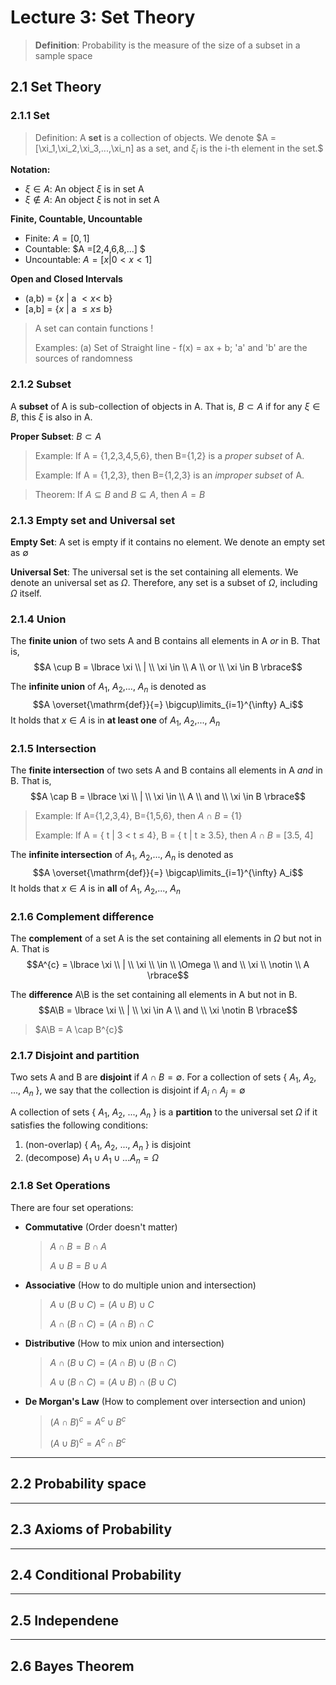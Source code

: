 # Lecture 3: Set Theory

>**Definition**: Probability is the measure of the size of a subset in a sample space

## 2.1 Set Theory
### 2.1.1 Set
> Definition: A **set** is a collection of objects. We denote $A = [\xi_1,\xi_2,\xi_3,...,\xi_n\] as a set, and $\xi_{i}$ is the i-th element in the set.$

**Notation:**
 * $\xi \in A:$ An object $\xi$ is in set A
 * $\xi \not\in A:$ An object $\xi$ is not in set A

**Finite, Countable, Uncountable**
 *  Finite: $A = [0, 1]$
 *  Countable: $A =[2,4,6,8,...] $
 *  Uncountable: $A = [x |  0 < x < 1]$

**Open and Closed Intervals**
 * (a,b) = {$x$ | a $< x <$ b}
 * [a,b] = {$x$ | a $\leq x  \leq$ b}

> A set can contain functions !
>
> Examples: (a) Set of Straight line - f(x) = ax + b; 'a' and 'b' are the sources of randomness

### 2.1.2 Subset
A **subset** of A is sub-collection of objects in A. That is, $B \subset A$ if for any $\xi \in B$, this $\xi$ is also in A.

**Proper Subset**: $B \subset A$

> Example: If A = {1,2,3,4,5,6}, then B={1,2} is a *proper subset* of A.
> 
> Example: If A = {1,2,3}, then B={1,2,3} is an *improper subset* of A.

> Theorem: If $A \subseteq B$ and $B \subseteq A$, then $A=B$

### 2.1.3 Empty set and Universal set
**Empty Set**: A set is empty if it contains no element. We denote an empty set as $\emptyset$

**Universal Set**: The universal set is the set containing all elements. We denote an universal set as $\Omega$.
Therefore, any set is a subset of $\Omega$, including $\Omega$ itself.

### 2.1.4 Union
The **finite union** of two sets A and B contains all elements in A _or_ in B. That is,
$$A \cup B = \lbrace \xi \\ | \\ \xi \in \\ A \\ or \\ \xi \in B \rbrace$$

The **infinite union** of $A_{1}$, $A_{2}$,..., $A_{n}$ is denoted as 
$$A \overset{\mathrm{def}}{=} \bigcup\limits_{i=1}^{\infty} A_i$$
It holds that $x \in A$ is in **at least one** of $A_1$, $A_2$,..., $A_{n}$ 

### 2.1.5 Intersection
The **finite intersection** of two sets A and B contains all elements in A _and_ in B. That is,
$$A \cap B = \lbrace \xi \\ | \\ \xi \in \\ A \\ and \\ \xi \in B \rbrace$$

> Example: If A={1,2,3,4}, B={1,5,6}, then $A \cap B$ = {1}
>
> Example: If A = { t | 3 $\lt$ t $\leq$ 4}, B = { t | t $\geq$ 3.5}, then $A \cap B$ = [3.5, 4]

The **infinite intersection** of $A_{1}$, $A_{2}$,..., $A_{n}$ is denoted as 
$$A \overset{\mathrm{def}}{=} \bigcap\limits_{i=1}^{\infty} A_i$$
It holds that $x \in A$ is in **all** of $A_1$, $A_2$,..., $A_{n}$ 

### 2.1.6 Complement difference
The **complement** of a set A is the set containing all elements in $\Omega$ but not in A. That is
$$A^{c} = \lbrace \xi \\ | \\ \xi \\ \in \\ \Omega \\ and \\ \xi \\ \notin \\ A \rbrace$$

The **difference** A\B is the set containing all elements in A but not in B.
$$A\B = \lbrace \xi \\ | \\ \xi \in A \\ and \\ \xi \notin B \rbrace$$

> $A\B = A \cap B^{c}$


### 2.1.7 Disjoint and partition
Two sets A and B are **disjoint** if $A \cap B = \emptyset$. For a collection of sets { $A_{1}$, $A_{2}$, ..., $A_{n}$ }, we say that the collection is disjoint if $A_{i} \cap A_{j} = \emptyset$

A collection of sets { $A_{1}$, $A_{2}$, ..., $A_{n}$ } is a **partition** to the universal set $\Omega$ if it satisfies the following conditions:
1) (non-overlap) { $A_{1}$, $A_{2}$, ..., $A_{n}$ } is disjoint
2) (decompose) $A_{1} \cup A_{1} \cup ... A_{n} = \Omega$

### 2.1.8 Set Operations
There are four set operations:

* **Commutative** (Order doesn't matter)
  > $A \cap B = B \cap A$
  >
  > $A \cup B = B \cup A$
* **Associative** (How to do multiple union and intersection)
  > $A \cup (B \cup C) = (A \cup B) \cup C$
  >
  > $A \cap (B \cap C) = (A \cap B) \cap C$
* **Distributive** (How to mix union and intersection)
  > $A \cap (B \cup C) = (A \cap B) \cup (B \cap C)$
  > 
  > $A \cup (B \cap C) = (A \cup B) \cap (B \cup C)$
* **De Morgan's Law** (How to complement over intersection and union)
  > $(A \cap B)^{c} = A^{c} \cup B^{c}$
  >
  > $(A \cup B)^{c} = A^{c} \cap B^{c}$
___
## 2.2  Probability space

___
## 2.3 Axioms of Probability

___
## 2.4 Conditional Probability

___
## 2.5 Independene

___
## 2.6 Bayes Theorem

                     
